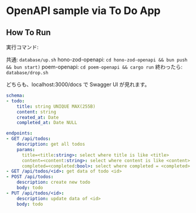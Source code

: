 # OpenAPI sample via To Do App

## How To Run

実行コマンド:

共通: `database/up.sh`
hono-zod-openapi: `cd hono-zod-openapi && bun push && bun start)`
poem-openapi: `cd poem-openapi && cargo run`
終わったら: `database/drop.sh`

どちらも、localhost:3000/docs で Swagger UI が見れます。

```yaml
schema:
- todo:
    title: string UNIQUE MAX(255B)
    content: string
    created_at: Date
    completed_at: Date NULL

endpoints:
- GET /api/todos:
    description: get all todos
    params:
      title=<title:string>: select where title is like <title>
      content=<content:string>: select where content is like <content>
      completed=<completed:bool>: select where completed = <completed>
- GET /api/todos/<id>: get data of todo <id>
- POST /api/todos:
    description: create new todo
    body: todo
- PUT /api/todos/<id>:
    description: update data of <id>
    body: todo
```
